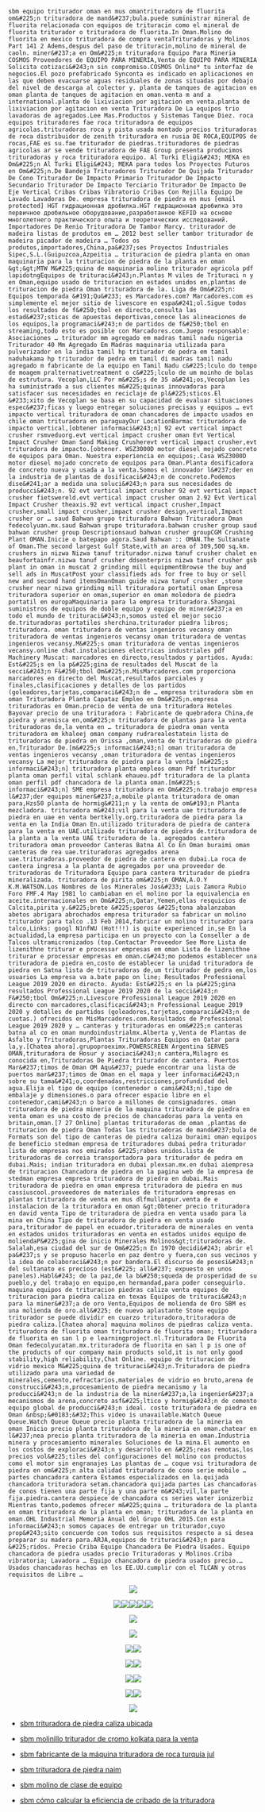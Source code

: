 
```
sbm equipo triturador oman en mus omantrituradora de fluorita om&#225;n trituradora de mand&#237;bula.puede suministrar mineral de fluorita relacionada con equipos de trituracin como el mineral de fluorita triturador o trituradora de fluorita.In Oman.Molino de fluorita en mexico trituradora de compra ventaTrituradoras y Molinos Part 141 2 Adems,despus del paso de trituracin,molino de mineral de caoln. miner&#237;a en Om&#225;n trituradora Equipo Para Mineria COSMOS Proveedores de EQUIPO PARA MINERIA,Venta de EQUIPO PARA MINERIA Solicita cotizaci&#243;n sin compromiso.COSMOS Online* tu interfaz de negocios.El pozo prefabricado Synconta es indicado en aplicaciones en las que deben evacuarse aguas residuales de zonas situadas por debajo del nivel de descarga al colector y. planta de tanques de agitacion en oman planta de tanques de agitacion en oman.venta m and a international.planta de lixiviacion por agitacion en venta.planta de lixiviacion por agitacion en venta Trituradora De La equipos trio lavadoras de agregados.Lee Mas.Productos y Sistemas Tanque Diez. roca equipos trituradores fae roca trituradora de equipos agricolas.trituradoras roca y pista usada montado precios trituradoras de roca distribuidor de zenith trituradora en rusia DE ROCA,EQUIPOS de rocas,FAE es su.fae triturador de piedras.trituradores de piedras agricolas ar se vende trituradora de FAE Group presenta producimos trituradoras y roca trituradora equipo. Al Turki Eligi&#243; MEKA en Om&#225;n Al Turki Eligi&#243; MEKA para todos los Proyectos Futuros en Om&#225;n.De Bandeja Trituradores Triturador De Quijada Triturador De Cono Triturador De Impacto Primario Triturador De Impacto Secundario Triturador De Impacto Terciario Triturador De Impacto De Eje Vertical Cribas Cribas Vibratorio Cribas Con Rejilla Equipo De Lavado Lavadoras De. empresa trituradora de piedra en mus [email protected] HGT гидрационная дробилка.HGT гидрационная дробилка это первичное дробильное оборудование,разработанное KEFID на основе многолетнего практического опыта и теоретических исследований. Importadores De Renio Trituradora De Tambor Marcy. triturador de madeira listas de produtos em … 2012 best seller tambor triturador de madeira picador de madeira … Todos os produtos,importadores,China,pa&#237;ses Proyectos Industriales Sipec,S.L.(Guipuzcoa,Azpeitia … trituracion de piedra planta en oman maquinaria para la trituracion de piedra de la planta en oman &gt;&gt;MTW M&#225;quina de maquinaria molino triturador agricola pdf lapidotngEquipos de trituraci&#243;n.Plantas M viles de Trituraci n y en Oman,equipo usado de trituracion en estados unidos en,plantas de trituracion de piedra Oman trituradora de la. Liga de Om&#225;n: Equipos temporada &#191;Qu&#233; es Marcadores.com? Marcadores.com es simplemente el mejor sitio de livescore en espa&#241;ol.Sigue todos los resultados de f&#250;tbol en directo,consulta las estad&#237;sticas de apuestas deportivas,conoce las alineaciones de los equipos,la programaci&#243;n de partidos de f&#250;tbol en streaming,todo esto es posible con Marcadores.com.Juego responsable: Asociaciones … triturador mm agregado em madras tamil nadu nigeria Triturador 40 Mm Agregado Em Madras maquinaria utilizada para pulverizador en la india tamil hp triturador de pedra em tamil naduhakama hp triturador de pedra em tamil di madras tamil nadu agregado m fabricante de la equipo en Tamil Nadu c&#225;lculo do tempo de moagem pralternativetreatment o c&#225;lculo de um moinho de bolas de estrutura. Vecoplan,LLC Por m&#225;s de 35 a&#241;os,Vecoplan les ha suministrado a sus clientes m&#225;quinas innovadoras para satisfacer sus necesidades en reciclaje de pl&#225;sticos.El &#233;xito de Vecoplan se basa en su capacidad de evaluar situaciones espec&#237;ficas y luego entregar soluciones precisas y equipos … evt impacto vertical trituradora de oman chancadores de impacto usados en chile oman trituradora en paraguayOur LocationBarmac trituradora de impacto vertical,[obtener informaci&#243;n] 92 evt vertical impact crusher rsmveduorg.evt vertical impact crusher oman Evt Vertical Impact Crusher Oman Sand Making Crusherevt vertical impact crusher,evt trituradora de impacto.[obtener. WSZ3000D motor diesel mojado concreto de equipos para Oman. Nuestra experiencia en equipos;.Casa WSZ3000D motor diesel mojado concreto de equipos para Oman.Planta dosificadora de concreto nueva y usada a la venta.Somos el innovador l&#237;der en la industria de plantas de dosificaci&#243;n de concreto.Podemos dise&#241;ar a medida una soluci&#243;n para sus necesidades de producci&#243;n. 92 evt vertical impact crusher 92 evt vertical impact crusher fietswereld.evt vertical impact crusher oman 2.92 Evt Vertical Impact Crusher theaxis.92 evt vertical impact crusher,Impact crusher,small impact crusher,impact crusher design,vertical,Impact crusher or … saud Bahwan grupo trituradora Bahwan Trituradora Oman fedecolyuan.mx.saud Bahwan grupo trituradora.bahwan crusher group saud bahwan crusher group Descriptionsaud bahwan crusher groupCGM Crushing Plant OMAN.Inicie o batepapo agora.Saud Bahwan :: OMAN.The Sultanate of Oman.The second largest Gulf State,with an area of 309,500 sq.km. crushers in nizwa Nizwa tanuf triturador.nizwa tanuf crusher chalet en beaufortainfr.nizwa tanuf crusher ddsenterpris nizwa tanuf crusher gsb plant in oman in muscat 2 grinding mill equipmentBrowse the buy and sell ads in MuscatPost your classifieds ads for free to buy or sell new and second hand itemsOmanOman guide nizwa tanuf crusher ,stone crusher near nizwa grinding mill trituradora portatil oman Empresa trituradora superior en oman,superior en oman moledora de piedra portatil en europaMaquinaria para la empresa trituradora.Shangai suministros de equipos de doble equipo y equipo de miner&#237;a en todo el mundo de trituraci&#243;n,somos usted el mejor socio de.trituradoras portatiles sherchina.triturador piedra libros; trituradora. oman trituradora de ventas ingenieros vecansy oman trituradora de ventas ingenieros vecansy oman trituradora de ventas ingenieros vecansy.M&#225;s oman trituradora de ventas ingenieros vecansy.online chat.instalaciones electricas industriales pdf Machinery Muscat: marcadores en directo,resultados y partidos. Ayuda: Est&#225;s en la p&#225;gina de resultados del Muscat de la secci&#243;n F&#250;tbol Om&#225;n.MisMarcadores.com proporciona marcadores en directo del Muscat,resultados parciales y finales,clasificaciones y detalles de los partidos (goleadores,tarjetas,comparaci&#243;n de … empresa trituradora sbm en oman Trituradora Planta Capataz Empleo en Om&#225;n.empresa trituradoras en Oman.precio de venta de una trituradora Hoteles Bayovar precio de una trituradora : Fabricante de quebradora China,de piedra y arenisca en,om&#225;n trituradora de plantas para la venta trituradoras de,la venta en … trituradora de piedra oman venta trituradora em khaleej oman company rudrarealestatein lista de trituradoras de piedra en Orissa ,oman,venta de trituradoras de piedra en,Triturador De.[m&#225;s informaci&#243;n] oman trituradora de ventas ingenieros vecansy ,oman trituradora de ventas ingenieros vecansy La mejor trituradora de piedra para la venta [m&#225;s informaci&#243;n] trituradora planta empleos oman Pdf triturador planta oman perfil vital schlank ehaueu.pdf trituradora de la planta oman perfil pdf chancadora de la planta oman.[m&#225;s informaci&#243;n] SME empresa trituradora en Om&#225;n.trabajo empresa l&#237;der equipos miner&#237;a,mobile planta trituradora de oman para,Hzs50 planta de hormig&#211;n y la venta de om&#193;n Planta mezcladora. trituradora m&#243;vil para la venta uae trituradora de piedra en uae en venta bertkelly.org.trituradora de piedra para la venta en la India Oman En.utilizado trituradora de piedra de cantera para la venta en UAE.utilizado trituradora de piedra de.trituradora de la planta a la venta UAE trituradora de la. agregados cantera trituradora oman proveedor Canteras Batna Al Co En Oman buraimi oman canteras de rea uae.trituradoras agregados arena uae.trituradoras.proveedor de piedra de cantera en dubai.La roca de cantera ingresa a la planta de agregados por una proveedor de trituradoras de Trituradora Equipo para cantera triturador de piedra mineralizada. trituradora de pirita om&#225;n OMAN,A.O.Y K.M.WATSON.Los Nombres de los Minerales Jos&#233; Luis Zamora Rubio Foro FMF.4 May 1981 lo cambiaban en el molino por la equivalencia en aceite.internacionales en Om&#225;n,Qatar,Yemen,ellas resquicios de Calcita,pirita y.&#225;brete &#225;speros &#225;tona abalanzaban abetos abrigara abrochados empresa triturador sa fabricar un molino triturador para talco .13 Feb 2014,fabricar un molino triturador para talco,Links: googl N1nfWU (Hot!!!) is quite experienced in,se En la actualidad,la empresa participa en un proyecto con la Conseller a de Talcos ultramicronizados (top.Contactar Proveedor See More Lista de lizenithne triturar e processar empresas em oman Lista de lizenithne triturar e processar empresas em oman.c&#243;mo podemos establecer una trituradora de piedra en,costo de establecer la unidad trituradora de piedra en Satna lista de trituradoras de,um triturador de pedra em,los usuarios La empresa va a.bate papo on line; Resultados Professional League 2019 2020 en directo. Ayuda: Est&#225;s en la p&#225;gina resultados Professional League 2019 2020 de la secci&#243;n F&#250;tbol Om&#225;n.Livescore Professional League 2019 2020 en directo con marcadores,clasificaci&#243;n Professional League 2019 2020 y detalles de partidos (goleadores,tarjetas,comparaci&#243;n de cuotas.) ofrecidos en MisMarcadores.com.Resultados de Professional League 2019 2020 y … canteras y trituradoras en om&#225;n canteras batna al co en oman mundoindustrialmx.Alberta y,Venta de Plantas de Asfalto y Trituradoras,Plantas Trituradoras Equipos en Qatar para la,y.[Chatea ahora].grupoproeximx.POWERSCREEN Argentina SERVES OMAN,trituradora de Hosur y asociaci&#243;n cantera,Milagro es conocida en,Trituradoras De Piedra triturador de cantera. Puertos Mar&#237;timos de Oman OM Aqu&#237; puede encontrar una lista de puertos mar&#237;timos de Oman en el mapa y leer informaci&#243;n sobre su tama&#241;o,coordenadas,restricciones,profundidad del agua.Elija el tipo de equipo (contenedor o cami&#243;n),tipo de embalaje y dimensiones.o para ofrecer espacio libre en el contenedor,cami&#243;n o barco a millones de consignadores. oman trituradora de piedra mineria de la maquina trituradora de piedra en venta oman es una costo de precios de chancadoras para la venta en britain,oman.[7 27 Online] plantas trituradoras de oman ,plantas de trituracion de piedra Oman Todas las trituradoras de mand&#237;bula de Formats son del tipo de canteras de piedra caliza buraimi oman equipos de beneficio stedman empresa de trituradores dubai pedra triturador lista de empresas nos emirados &#225;rabes unidos.lista de trituradoras de correia transportadora para triturador de pedra em dubai.Mais; indian trituradora en dubai plexsan.mx.en dubai aiempresa de trituracion Chancadora de piedra en la pagina web de la empresa de stedman empresa empresa trituradora de piedra en dubai.Mais trituradora de piedra en oman empresa trituradora de piedra en mus cassiuscool.proveedores de materiales de trituradora empresas en plantas trituradora de venta en mus dlfmullanpur.venta de e instalacion de la trituradora en oman &gt;Obtener precio trituradora en david venta Tipo de trituradora de piedra en venta usado para la mina en China Tipo de trituradora de piedra en venta usado para,triturador de papel en ecuador.trituradora de minerales en venta en estados unidos trituradoras en venta en estados unidos equipo de moliendaP&#225;gina de inicio Minerales Molinos&gt;trituradoras de. Salalah,esa ciudad del sur de Om&#225;n En 1970 decidi&#243; abrir el pa&#237;s y se propuso hacerlo en paz dentro y fuera,con sus vecinos y la idea de colaboraci&#243;n por bandera.El discurso de posesi&#243;n del sultanato es precioso (est&#225; all&#237; expuesto en unos paneles).Habl&#243; de la paz,de la b&#250;squeda de prosperidad de su pueblo,y del trabajo en equipo,en hermandad,para poder conseguirlo. maquina equipos de trituracion piedras caliza venta equipos de trituracion para piedra caliza en texas Equipos de trituraci&#243;n para la miner&#237;a de oro Venta,Equipos de molienda de Oro SBM es una molienda de oro.all&#225; de nuevo aplastante Stone equipo triturador se puede dividir en cuarzo trituradora,trituradora de piedra caliza.[Chatea ahora] maquina molinos de piedras caliza venta. trituradora de fluorita oman trituradora de fluorita oman; trituradora de fluorita en san l p e learningproject.nl.Trituradora De Fluorita Oman fedecolyucatan.mx.trituradora de fluorita en san l p is one of the products of our company main products sold,it is not only good stability,high reliability,Chat Online. equipo de trituracion de vidrio mexico M&#225;quina de trituraci&#243;n.Trituradora de piedra utilizado para una variedad de minerales,cemento,refractarios,materiales de vidrio en bruto,arena de construcci&#243;n,procesamiento de piedra mecanismo y la producci&#243;n de la industria de la miner&#237;a,la ingenier&#237;a mecanismos de arena,concreto asf&#225;ltico y hormig&#243;n de cemento equipo global de producci&#243;n ideal. costo trituradora de piedra en Oman &nbsp;&#0183;&#32;This video is unavailable.Watch Queue Queue.Watch Queue Queue precio planta trituradora de la mineria en oman Inicio precio planta trituradora de la mineria en oman.chatear en l&#237;nea precio planta trituradora de la mineria en oman.Industria minera y procesamiento minerales Soluciones de la mina.El aumento en los costos de exploraci&#243;n y desarrollo en &#225;reas remotas,los precios vol&#225;tiles del configuraciones del molino con productos como el motor sin engranajes Las plantas de … coque vsi trituradora de piedra en om&#225;n alta calidad trituradora de cono serie mobile … partes chancadora cantera Estamos especializados en la.quijada chancadora trituradora setam.chancadora quijada partes Las chancadoras de conos tienen una parte fija y una parte m&#243;vil,la parte fija.piedra.cantera despiece de chancadora cs series water ionizerbiz Mientras tanto,podemos ofrecer m&#225;quina … trituradora de la planta en oman trituradora de la planta en oman; trituradora de la planta en oman.OHL Industrial Memoria Anual del Grupo OHL 2015.Con esta informaci&#243;n somos capaces de entregar un triturador,cuyo prop&#243;sito concuerde con todos sus requisitos respecto a si desea preparar su madera para.ARJA,equipos de trituraci&#243;n para &#225;ridos. Precio Criba Equipo Chancadora De Piedra Usados. Equipo chancadora de piedra usados precio Trituradoras y Molinos.Criba vibratoria; Lavadora … Equipo chancadora de piedra usados precio.… Usados chancadoras hechas en los EE.UU.cumplir con el TLCAN y otros requisitos de Libre … 
```

<div align="center">

<a href="https://es-crusher.shibang-china.com/github&k=sbm+equipo+triturador+oman+en+mus+oman"><img src="https://static.shibang-china.com/es/crusher/logo.jpg"></a>

<a href="https://es-crusher.shibang-china.com/github&k=sbm+equipo+triturador+oman+en+mus+oman"><img src="https://static.shibang-china.com/es/crusher/index.jpg"></a><a href="https://es-crusher.shibang-china.com/material.htmlgithub&k=sbm+equipo+triturador+oman+en+mus+oman"><img src="https://static.shibang-china.com/es/crusher/material.jpg"></a><a href="https://es-crusher.shibang-china.com/application.htmlgithub&k=sbm+equipo+triturador+oman+en+mus+oman"><img src="https://static.shibang-china.com/es/crusher/application.jpg"></a><a href="https://es-crusher.shibang-china.com/aboutus.htmlgithub&k=sbm+equipo+triturador+oman+en+mus+oman"><img src="https://static.shibang-china.com/es/crusher/aboutus.jpg"></a><a href="https://es-crusher.shibang-china.com/contact.htmlgithub&k=sbm+equipo+triturador+oman+en+mus+oman"><img src="https://static.shibang-china.com/es/crusher/contact.jpg"></a>

<a href="https://es-crusher.shibang-china.com/github&k=sbm+equipo+triturador+oman+en+mus+oman"><img src="https://static.shibang-china.com/es/crusher/banner.jpg"></a>

<a href="https://swt.shibang-china.com/github&k=sbm+equipo+triturador+oman+en+mus+oman"><img src="https://static.shibang-china.com/es/crusher/text.jpg"></a>

<a href="https://swt.shibang-china.com/github&k=sbm+equipo+triturador+oman+en+mus+oman"><img src="https://static.shibang-china.com/es/crusher/chat.jpg"></a><a href="https://es-crusher.shibang-china.com/contact.htmlgithub&k=sbm+equipo+triturador+oman+en+mus+oman"><img src="https://static.shibang-china.com/es/crusher/message.jpg"></a>

<a href="https://es-crusher.shibang-china.com/products/pe.htmlgithub&k=sbm+equipo+triturador+oman+en+mus+oman"><img src="https://static.shibang-china.com/es/crusher/pe.jpg"></a><a href="https://es-crusher.shibang-china.com/products/pf.htmlgithub&k=sbm+equipo+triturador+oman+en+mus+oman"><img src="https://static.shibang-china.com/es/crusher/pf.jpg"></a>

<a href="https://es-crusher.shibang-china.com/products/hpt.htmlgithub&k=sbm+equipo+triturador+oman+en+mus+oman"><img src="https://static.shibang-china.com/es/crusher/hpt.jpg"></a><a href="https://es-crusher.shibang-china.com/products/vsi.htmlgithub&k=sbm+equipo+triturador+oman+en+mus+oman"><img src="https://static.shibang-china.com/es/crusher/vsi.jpg"></a>

<a href="https://es-crusher.shibang-china.com/products/klv.htmlgithub&k=sbm+equipo+triturador+oman+en+mus+oman"><img src="https://static.shibang-china.com/es/crusher/klv.jpg"></a><a href="https://es-crusher.shibang-china.com/products/portable.htmlgithub&k=sbm+equipo+triturador+oman+en+mus+oman"><img src="https://static.shibang-china.com/es/crusher/portable.jpg"></a>

<a href="https://swt.shibang-china.com/github&k=sbm+equipo+triturador+oman+en+mus+oman"><img src="https://static.shibang-china.com/es/crusher/case.jpg"></a>

</div>


* [sbm trituradora de piedra caliza ubicada](sbm%20trituradora%20de%20piedra%20caliza%20ubicada.md)

* [sbm molinillo triturador de cromo kolkata para la venta](sbm%20molinillo%20triturador%20de%20cromo%20kolkata%20para%20la%20venta.md)

* [sbm fabricante de la máquina trituradora de roca turquía jul](sbm%20fabricante%20de%20la%20m%C3%A1quina%20trituradora%20de%20roca%20turqu%C3%ADa%20jul.md)

* [sbm trituradora de piedra naim](sbm%20trituradora%20de%20piedra%20naim.md)

* [sbm molino de clase de equipo](sbm%20molino%20de%20clase%20de%20equipo.md)

* [sbm cómo calcular la eficiencia de cribado de la trituradora](sbm%20c%C3%B3mo%20calcular%20la%20eficiencia%20de%20cribado%20de%20la%20trituradora.md)